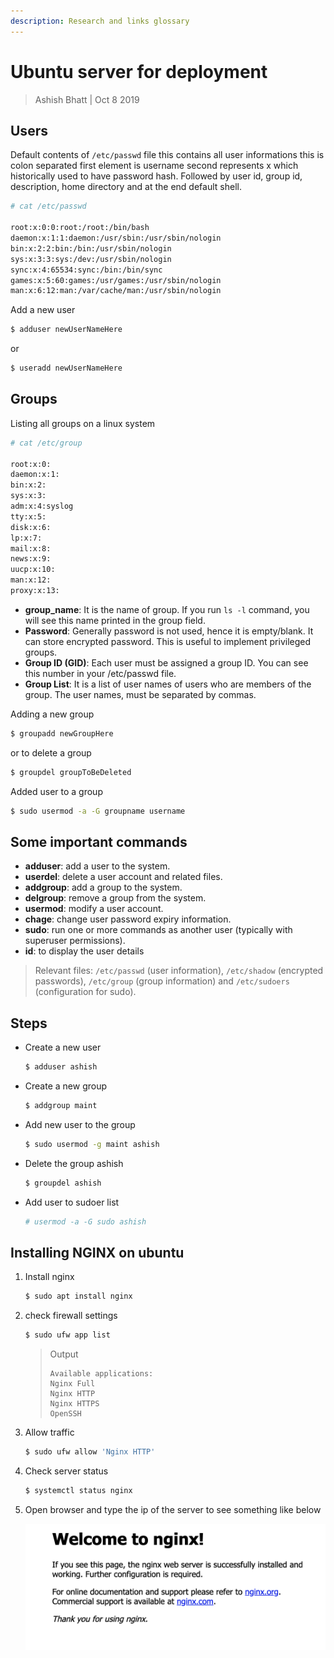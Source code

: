 ```yaml
---
description: Research and links glossary
---
```


# Ubuntu server for deployment

> Ashish Bhatt \| Oct 8 2019

## Users

Default contents of `/etc/passwd` file this contains all user informations this is colon separated first element is username second represents x which historically used to have password hash. Followed by user id, group id, description, home directory and at the end default shell.

```bash
# cat /etc/passwd

root:x:0:0:root:/root:/bin/bash
daemon:x:1:1:daemon:/usr/sbin:/usr/sbin/nologin
bin:x:2:2:bin:/bin:/usr/sbin/nologin
sys:x:3:3:sys:/dev:/usr/sbin/nologin
sync:x:4:65534:sync:/bin:/bin/sync
games:x:5:60:games:/usr/games:/usr/sbin/nologin
man:x:6:12:man:/var/cache/man:/usr/sbin/nologin
```

Add a new user

```bash
$ adduser newUserNameHere
```

or

```bash
$ useradd newUserNameHere
```

## Groups

Listing all groups on a linux system

```bash
# cat /etc/group

root:x:0:
daemon:x:1:
bin:x:2:
sys:x:3:
adm:x:4:syslog
tty:x:5:
disk:x:6:
lp:x:7:
mail:x:8:
news:x:9:
uucp:x:10:
man:x:12:
proxy:x:13:
```

* **group\_name**: It is the name of group. If you run `ls -l` command, you will see this name printed in the group field.
* **Password**: Generally password is not used, hence it is empty/blank. It can store encrypted password. This is useful to implement privileged groups.
* **Group ID \(GID\)**: Each user must be assigned a group ID. You can see this number in your /etc/passwd file.
* **Group List**: It is a list of user names of users who are members of the group. The user names, must be separated by commas.

Adding a new group

```bash
$ groupadd newGroupHere
```

or to delete a group

```bash
$ groupdel groupToBeDeleted
```

Added user to a group

```bash
$ sudo usermod -a -G groupname username
```

## Some important commands

* **adduser**: add a user to the system.
* **userdel**: delete a user account and related files.
* **addgroup**: add a group to the system.
* **delgroup**: remove a group from the system.
* **usermod**: modify a user account.
* **chage**: change user password expiry information.
* **sudo**: run one or more commands as another user \(typically with superuser permissions\).
* **id**: to display the user details

> Relevant files: `/etc/passwd` \(user information\), `/etc/shadow` \(encrypted passwords\), `/etc/group` \(group information\) and `/etc/sudoers` \(configuration for sudo\).

## Steps

* Create a new user

  ```bash
  $ adduser ashish
  ```

* Create a new group

  ```bash
  $ addgroup maint
  ```

* Add new user to the group

  ```bash
  $ sudo usermod -g maint ashish
  ```

* Delete the group ashish

  ```bash
  $ groupdel ashish
  ```

* Add user to sudoer list

  ```bash
  # usermod -a -G sudo ashish
  ```

## Installing NGINX on ubuntu

1. Install nginx

   ```bash
   $ sudo apt install nginx
   ```

2. check firewall settings

   ```bash
   $ sudo ufw app list
   ```

   > Output
   >
   > ```text
   > Available applications:
   > Nginx Full
   > Nginx HTTP
   > Nginx HTTPS
   > OpenSSH
   > ```

3. Allow traffic 

   ```bash
   $ sudo ufw allow 'Nginx HTTP'
   ```

4. Check server status

   ```bash
   $ systemctl status nginx
   ```

5. Open browser and type the ip of the server to see something like below

   ![nginx welcome page](.gitbook/assets/nginx.png)

